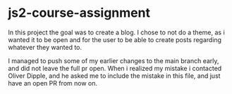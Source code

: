 # js2-course-assignment

In this project the goal was to create a blog. I chose to not do a theme, as i wanted it to be open and for the user to be able to create posts regarding whatever they wanted to. 

I managed to push some of my earlier changes to the main branch early, and did not leave the full pr open. When i realized my mistake i contacted Oliver Dipple, and he asked me to include the mistake in this file, and just have an open PR from now on. 